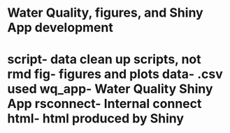 
# Water Quality, figures, and Shiny App development

script- data clean up scripts, not rmd
fig- figures and plots
data- .csv used 
wq_app- Water Quality Shiny App
rsconnect- Internal connect
html- html produced by Shiny
=======

